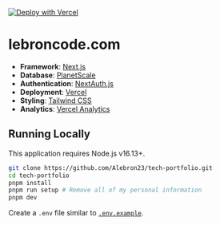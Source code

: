 [![Deploy with Vercel](https://vercel.com/button)](https://vercel.com/new/clone?repository-url=https%3A%2F%2Fgithub.com%2Fleerob%2Fleerob.io)

# lebroncode.com

- **Framework**: [Next.js](https://nextjs.org/)
- **Database**: [PlanetScale](https://planetscale.com)
- **Authentication**: [NextAuth.js](https://next-auth.js.org)
- **Deployment**: [Vercel](https://vercel.com)
- **Styling**: [Tailwind CSS](https://tailwindcss.com)
- **Analytics**: [Vercel Analytics](https://vercel.com/analytics)

## Running Locally

This application requires Node.js v16.13+.

```bash
git clone https://github.com/Alebron23/tech-portfolio.git
cd tech-portfolio
pnpm install
pnpm run setup # Remove all of my personal information
pnpm dev
```

Create a `.env` file similar to [`.env.example`](https://github.com/Alebron23/tech-portfolio/blob/main/.env.example).

